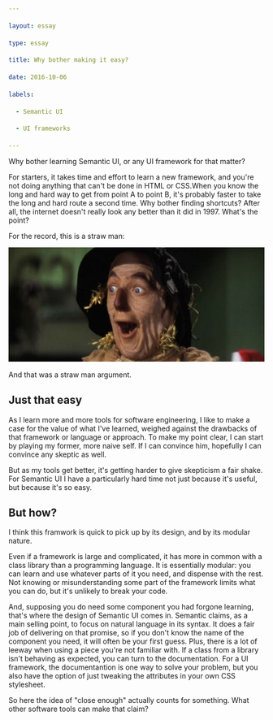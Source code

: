 ```yaml
---

layout: essay

type: essay

title: Why bother making it easy?

date: 2016-10-06

labels:

  - Semantic UI

  - UI frameworks

---
```


Why bother learning Semantic UI, or any UI framework for that matter?

For starters, it takes time and effort to learn a new framework, and you're not doing anything that can't be done in HTML or CSS.When you know the long and hard way to get from point A to point B, it's probably faster to take the long and hard route a second time. Why bother finding shortcuts? After all, the internet doesn't really look any better than it did in 1997. What's the point?

For the record, this is a straw man:

<img class="ui image" src="../images/scarecrow.png">

And that was a straw man argument.

## Just that easy

As I learn more and more tools for software engineering, I like to make a case for the value of what I've learned, weighed against the drawbacks of that framework or language or approach. 
To make my point clear, I can start by playing my former, more naive self. If I can convince him, hopefully I can convince any skeptic as well.

But as my tools get better, it's getting harder to give skepticism a fair shake. For Semantic UI I have a particularly hard time not just because it's useful, but because it's so easy.

## But how?

I think this framwork is quick to pick up by its design, and by its modular nature. 

Even if a framework is large and complicated, it has more in common with a class library than a programming language. It is essentially modular: you can learn and use whatever parts of it you need, and dispense with the rest. Not knowing or misunderstanding some part of the framework limits what you can do, but it's unlikely to break your code.

And, supposing you do need some component you had forgone learning, that's where the design of Semantic UI comes in. Semantic claims, as a main selling point, to focus on natural language in its syntax. It does a fair job of delivering on that promise, so if you don't know the name of the component you need, it will often be your first guess. Plus, there is a lot of leeway when using a piece you're not familiar with. If a class from a library isn't behaving as expected, you can turn to the documentation. For a UI framework, the documentantion is one way to solve your problem, but you also have the option of just tweaking the attributes in your own CSS stylesheet.

So here the idea of "close enough" actually counts for something. What other software tools can make that claim?

